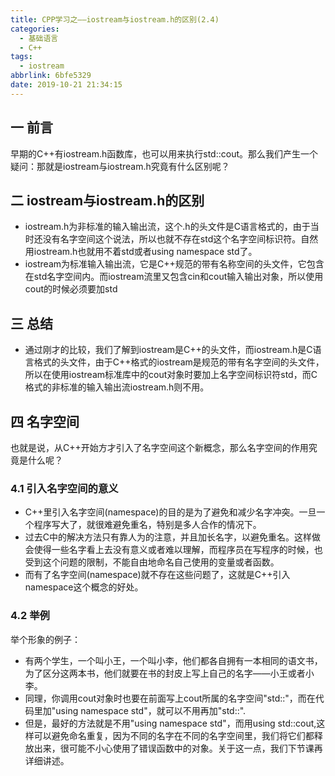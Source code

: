 ```yaml
---
title: CPP学习之——iostream与iostream.h的区别(2.4)
categories:
  - 基础语言
  - C++
tags:
  - iostream
abbrlink: 6bfe5329
date: 2019-10-21 21:34:15
---
```

## 一 前言
早期的C++有iostream.h函数库，也可以用来执行std::cout。那么我们产生一个疑问：那就是iostream与iostream.h究竟有什么区别呢？  

<!--more-->

## 二 iostream与iostream.h的区别
* iostream.h为非标准的输入输出流，这个.h的头文件是C语言格式的，由于当时还没有名字空间这个说法，所以也就不存在std这个名字空间标识符。自然用iostream.h也就用不着std或者using namespace std了。
* iostream为标准输入输出流，它是C++规范的带有名称空间的头文件，它包含在std名字空间内。而iostream流里又包含cin和cout输入输出对象，所以使用cout的时候必须要加std


## 三 总结
* 通过刚才的比较，我们了解到iostream是C++的头文件，而iostream.h是C语言格式的头文件，由于C++格式的iostream是规范的带有名字空间的头文件，所以在使用iostream标准库中的cout对象时要加上名字空间标识符std，而C格式的非标准的输入输出流iostream.h则不用。

## 四 名字空间
 也就是说，从C++开始方才引入了名字空间这个新概念，那么名字空间的作用究竟是什么呢？    
  
### 4.1 引入名字空间的意义

* C++里引入名字空间(namespace)的目的是为了避免和减少名字冲突。一旦一个程序写大了，就很难避免重名，特别是多人合作的情况下。
* 过去C中的解决方法只有靠人为的注意，并且加长名字，以避免重名。这样做会使得一些名字看上去没有意义或者难以理解，而程序员在写程序的时候，也受到这个问题的限制，不能自由地命名自己使用的变量或者函数。
* 而有了名字空间(namespace)就不存在这些问题了，这就是C++引入namespace这个概念的好处。

### 4.2 举例
举个形象的例子：  

* 有两个学生，一个叫小王，一个叫小李，他们都各自拥有一本相同的语文书，为了区分这两本书，他们就要在书的封皮上写上自己的名字——小王或者小李。  
* 同理，你调用cout对象时也要在前面写上cout所属的名字空间"std::"，而在代码里加"using namespace std"，就可以不用再加"std::".
* 但是，最好的方法就是不用"using namespace std"，而用using std::cout,这样可以避免命名重复，因为不同的名字在不同的名字空间里，我们将它们都释放出来，很可能不小心使用了错误函数中的对象。关于这一点，我们下节课再详细讲述。


